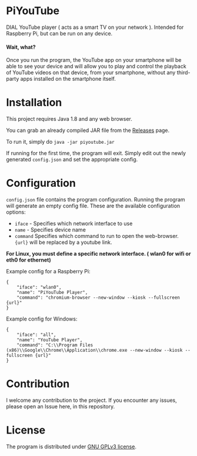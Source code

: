 # PiYouTube
DIAL YouTube player ( acts as a smart TV on your network ). Intended for Raspberry Pi, but can be run on any device.

#### Wait, what?
Once you run the program, the YouTube app on your smartphone will be able to see your device and will allow you to play and control the playback of YouTube videos on that device, from your smartphone, without any third-party apps installed on the smartphone itself.

# Installation
This project requires Java 1.8 and any web browser.
   
You can grab an already compiled JAR file from the [Releases](https://github.com/Spajker7/PiYouTube/releases) page.

To run it, simply do ```java -jar piyoutube.jar```

If running for the first time, the program will exit. Simply edit out the newly generated ```config.json``` and set the appropriate config.

# Configuration

```config.json``` file contains the program configuration. Running the program will generate an empty config file.
These are the available configuration options:
* ```iface``` - Specifies which network interface to use
* ```name``` - Specifies device name
* ```command``` Specifies which command to run to open the web-browser. ```{url}``` will be replaced by a youtube link.

**For Linux, you must define a specific network interface. ( wlan0 for wifi or eth0 for ethernet)**

Example config for a Raspberry Pi:
```
{
    "iface": "wlan0",
    "name": "PiYouTube Player",
    "command": "chromium-browser --new-window --kiosk --fullscreen {url}"
}
```

Example config for Windows:
```
{
    "iface": "all",
    "name": "YouTube Player",
    "command": "C:\\Program Files (x86)\\Google\\Chrome\\Application\\chrome.exe --new-window --kiosk --fullscreen {url}"
}
```

# Contribution

I welcome any contribution to the project. If you encounter any issues, please open an Issue here, in this repository.

# License
The program is distributed under [GNU GPLv3 license](https://www.gnu.org/licenses/gpl-3.0.en.htmlm).

